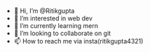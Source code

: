 - 👋 Hi, I’m @Ritikgupta
- 👀 I’m interested in web dev
- 🌱 I’m currently learning mern
- 💞️ I’m looking to collaborate on git
- 📫 How to reach me via insta(ritikgupta4321)

<!---
RitikguptaGIT/RitikguptaGIT is a ✨ special ✨ repository because its `README.md` (this file) appears on your GitHub profile.
You can click the Preview link to take a look at your changes.
--->
